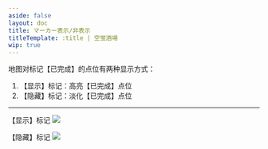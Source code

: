 ```yaml
---
aside: false
layout: doc
title: マーカー表示/非表示
titleTemplate: :title | 空蛍酒場
wip: true
---
```


[文：【隐藏】标记/【显示】标记]: # 'https://support.qq.com/products/321980/faqs/127250'

地图对标记【已完成】的点位有两种显示方式：

1. 【显示】标记：高亮【已完成】点位
2. 【隐藏】标记：淡化【已完成】点位

---

【显示】标记
![](/imgs/ja/manual/hide-show-done/Hide.png)

【隐藏】标记
![](/imgs/ja/manual/hide-show-done/show.png)
